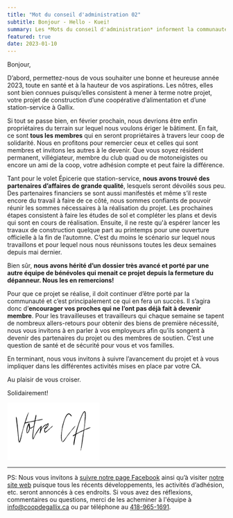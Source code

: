 ```yaml
---
title: "Mot du conseil d'administration 02"
subtitle: Bonjour - Hello - Kuei!
summary: Les *Mots du conseil d'administration* informent la communauté à propos des derniers avancements du projet, des détails, etc. Celui-ci se veut le deuxième billet décrit, entres autres, ce qui attend la Coop pour 2023.
featured: true
date: 2023-01-10
---
```


Bonjour,

D’abord, permettez-nous de vous souhaiter une bonne et heureuse année 2023, toute en santé et à la hauteur de vos aspirations. Les nôtres, elles sont bien connues puisqu’elles consistent à mener à terme notre projet, votre projet de construction d’une coopérative d’alimentation et d’une station-service à Gallix.

Si tout se passe bien, en février prochain, nous devrions être enfin propriétaires du terrain sur lequel nous voulons ériger le bâtiment. En fait, ce sont **tous les membres** qui en seront propriétaires à travers leur coop de solidarité. Nous en profitons pour remercier ceux et celles qui sont membres et invitons les autres à le devenir. Que vous soyez résident permanent, villégiateur, membre du club quad ou de motoneigistes ou encore un ami de la coop, votre adhésion compte et peut faire la différence.

Tant pour le volet Épicerie que station-service, **nous avons trouvé des partenaires d’affaires de grande qualité**, lesquels seront dévoilés sous peu. Des partenaires financiers se sont aussi manifestés et même s’il reste encore du travail à faire de ce côté, nous sommes confiants de pouvoir réunir les sommes nécessaires à la réalisation du projet. Les prochaines étapes consistent à faire les études de sol et compléter les plans et devis qui sont en cours de réalisation. Ensuite, il ne reste qu'à espérer lancer les travaux de construction quelque part au printemps pour une ouverture officielle à la fin de l’automne. C’est du moins le scénario sur lequel nous travaillons et pour lequel nous nous réunissons toutes les deux semaines depuis mai dernier.

Bien sûr, **nous avons hérité d’un dossier très avancé et porté par une autre équipe de bénévoles qui menait ce projet depuis la fermeture du dépanneur. Nous les en remercions!**

Pour que ce projet se réalise, il doit continuer d’être porté par la communauté et c’est principalement ce qui en fera un succès. Il s’agira donc d’**encourager vos proches qui ne l’ont pas déjà fait à devenir membre**. Pour les travailleuses et travailleurs qui chaque semaine se tapent de nombreux allers-retours pour obtenir des biens de première nécessité, nous vous invitons à en parler à vos employeurs afin qu’ils songent à devenir des partenaires du projet ou des membres de soutien. C’est une question de santé et de sécurité pour vous et vos familles.

En terminant, nous vous invitons à suivre l’avancement du projet et à vous impliquer dans les différentes activités mises en place par votre CA.

Au plaisir de vous croiser.

Solidairement!

![Votre C.A.](/img/votre_ca.svg)


---


PS: Nous vous invitons à [suivre notre page Facebook](https://facebook.com/CoopdeGallix) ainsi qu’à visiter [notre site web](https://coopdegallix.ca/) puisque tous les récents développements, les activités d’adhésion, etc. seront annoncés à ces endroits. Si vous avez des réflexions, commentaires ou questions, merci de les acheminer à l'équipe à [info@coopdegallix.ca](mailto:info@coopdegallix.ca) ou par téléphone au [418-965-1691](tel:418-965-1691).
